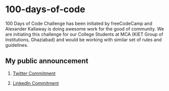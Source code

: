 # 100-days-of-code
100 Days of Code Challenge has been initiated by freeCodeCamp and Alexander Kallaway is doing awesome work for the good of community. We are initiating this challenge for our College Students at MCA (KIET Group of Institutions, Ghaziabad) and would be working with similar set of rules and guidelines.

## My public announcement 
1. [Twitter Commitment](https://twitter.com/deepanshu24jan/status/1013468319934902273)

2. [LinkedIn Commitment](https://www.linkedin.com/feed/update/urn:li:activity:6419233882201251840)
